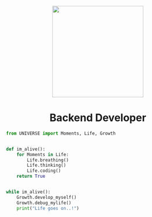 <p align="center">
<img align="center" width="250" src="https://c.tenor.com/EWpJzVNUW5cAAAAC/tenor.gif"></img>
<h1 align="center"> Backend Developer </h1>
</p>

```python
from UNIVERSE import Moments, Life, Growth


def im_alive():
    for Moments in Life:
        Life.breathing()
        Life.thinking()
        Life.coding()
    return True


while im_alive():
    Growth.develop_myself()
    Growth.debug_mylife()
    print("Life goes on..!")
```

